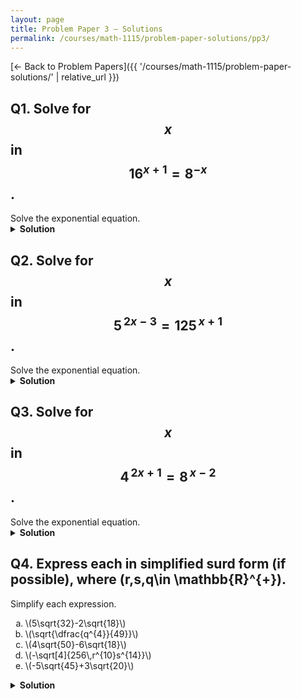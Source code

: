 ```yaml
---
layout: page
title: Problem Paper 3 — Solutions
permalink: /courses/math-1115/problem-paper-solutions/pp3/
---
```


[← Back to Problem Papers]({{ '/courses/math-1115/problem-paper-solutions/' | relative_url }})

## Q1. Solve for $$x$$ in $$16^{x+1}=8^{-x}$$.

<div class="problem">
  <div class="prompt">Solve the exponential equation.</div>
</div>

<details class="solution">
  <summary><strong>Solution</strong></summary>

Write both sides with base \(2\).

 $$16=2^{4}$$, so
 $$
  16^{x+1}=(2^{4})^{x+1}=2^{4(x+1)}=2^{4x+4}.
 $$
 \(8=2^{3}\), so
  $$
  8^{-x}=(2^{3})^{-x}=2^{-3x}.
$$

Hence
$$
2^{\,4x+4}=2^{-3x}.
$$
Equal bases imply equal exponents:
$$
4x+4=-3x \ \Rightarrow\ 7x=-4 \ \Rightarrow\ x=-\frac{4}{7}.
$$

$$\boxed{x=-\dfrac{4}{7}}.$$
</details>






## Q2. Solve for $$x$$ in $$5^{\,2x-3}=125^{\,x+1}$$.

<div class="problem">
  <div class="prompt">Solve the exponential equation.</div>
</div>

<details class="solution">
  <summary><strong>Solution</strong></summary>

Recognize that $$125=5^{3}$$.
$$
125^{\,x+1}=(5^{3})^{\,x+1}=5^{\,3(x+1)}.
$$

Thus the equation becomes
$$
5^{\,2x-3}=5^{\,3(x+1)}.
$$

Since the bases are identical and positive, set the exponents equal:
$$
2x-3=3(x+1).
$$

Expand and solve:
$$
2x-3=3x+3 \quad\Longrightarrow\quad -x=6 \quad\Longrightarrow\quad x=-6.
$$

$$\boxed{x=-6}$$
</details>



## Q3. Solve for  $$x $$ in  $$4^{\,2x+1}=8^{\,x-2} $$.

<div class="problem">
  <div class="prompt">Solve the exponential equation.</div>
</div>

<details class="solution">
  <summary><strong>Solution</strong></summary>

Express both sides with base \(2\).

 $$4=2^{2} $$, so
  $$
  4^{\,2x+1}=(2^{2})^{\,2x+1}=2^{2(2x+1)}=2^{\,4x+2}.
  $$

 $$8=2^{3} $$, so
  $$
  8^{\,x-2}=(2^{3})^{\,x-2}=2^{\,3(x-2)}=2^{\,3x-6}.
  $$

Now compare exponents:
 $$
2^{\,4x+2}=2^{\,3x-6}\quad\Longrightarrow\quad 4x+2=3x-6.
 $$

Simplify:
 $$
x+2=-6 \quad\Longrightarrow\quad x=-8.
 $$

$$\boxed{x=-8}$$
</details>














## Q4. Express each in simplified surd form (if possible), where \(r,s,q\in \mathbb{R}^{+}\).

<div class="problem">
  <div class="prompt">Simplify each expression.</div>
  <ol type="a" class="options">
    <li>\(5\sqrt{32}-2\sqrt{18}\)</li>
    <li>\(\sqrt{\dfrac{q^{4}}{49}}\)</li>
    <li>\(4\sqrt{50}-6\sqrt{18}\)</li>
    <li>\(-\sqrt[4]{256\,r^{10}s^{14}}\)</li>
    <li>\(-5\sqrt{45}+3\sqrt{20}\)</li>
  </ol>
</div>

<details class="solution">
  <summary><strong>Solution</strong></summary>

<strong>(a)</strong> Factor perfect squares:
$$
\sqrt{32}=4\sqrt{2},\qquad \sqrt{18}=3\sqrt{2}.
$$
Hence
$$
5\sqrt{32}-2\sqrt{18}=5(4\sqrt{2})-2(3\sqrt{2})
=20\sqrt{2}-6\sqrt{2}
=\boxed{14\sqrt{2}}.
$$

<strong>(b)</strong> Use \(\sqrt{\tfrac{A}{B}}=\tfrac{\sqrt{A}}{\sqrt{B}}\) and \(49=7^{2}\):
$$
\sqrt{\frac{q^{4}}{49}}=\frac{\sqrt{q^{4}}}{\sqrt{49}}
=\frac{q^{2}}{7}
=\boxed{\frac{q^{2}}{7}}.
$$

<strong>(c)</strong> Pull perfect squares:
$$
\sqrt{50}=5\sqrt{2},\qquad \sqrt{18}=3\sqrt{2}.
$$
Thus
$$
4\sqrt{50}-6\sqrt{18}
=4(5\sqrt{2})-6(3\sqrt{2})
=20\sqrt{2}-18\sqrt{2}
=\boxed{2\sqrt{2}}.
$$

<strong>(d)</strong> Extract perfect fourth powers (\(256=4^{4}\); \(r^{10}=(r^{2})^{4}\cdot r^{2}\); \(s^{14}=(s^{3})^{4}\cdot s^{2}\)):
$$
-\sqrt[4]{256\,r^{10}s^{14}}
=-\,4\,\sqrt[4]{(r^{2})^{4}(s^{3})^{4}\,r^{2}s^{2}}
=-4\,r^{2}s^{3}\,\sqrt[4]{r^{2}s^{2}}
=\boxed{-4\,r^{2}s^{3}\,\sqrt[4]{r^{2}s^{2}}}.
$$

<strong>(e)</strong> Extract perfect squares:
$$
\sqrt{45}=3\sqrt{5},\qquad \sqrt{20}=2\sqrt{5}.
$$
Therefore
$$
-5\sqrt{45}+3\sqrt{20}
=-5(3\sqrt{5})+3(2\sqrt{5})
=-15\sqrt{5}+6\sqrt{5}
=\boxed{-9\sqrt{5}}.
$$
</details>

